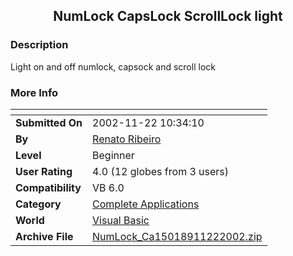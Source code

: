 ﻿<div align="center">

## NumLock CapsLock ScrollLock light


</div>

### Description

Light on and off numlock, capsock and scroll lock
 
### More Info
 


<span>             |<span>
---                |---
**Submitted On**   |2002-11-22 10:34:10
**By**             |[Renato Ribeiro](https://github.com/Planet-Source-Code/PSCIndex/blob/master/ByAuthor/renato-ribeiro.md)
**Level**          |Beginner
**User Rating**    |4.0 (12 globes from 3 users)
**Compatibility**  |VB 6\.0
**Category**       |[Complete Applications](https://github.com/Planet-Source-Code/PSCIndex/blob/master/ByCategory/complete-applications__1-27.md)
**World**          |[Visual Basic](https://github.com/Planet-Source-Code/PSCIndex/blob/master/ByWorld/visual-basic.md)
**Archive File**   |[NumLock\_Ca15018911222002\.zip](https://github.com/Planet-Source-Code/renato-ribeiro-numlock-capslock-scrolllock-light__1-40968/archive/master.zip)








